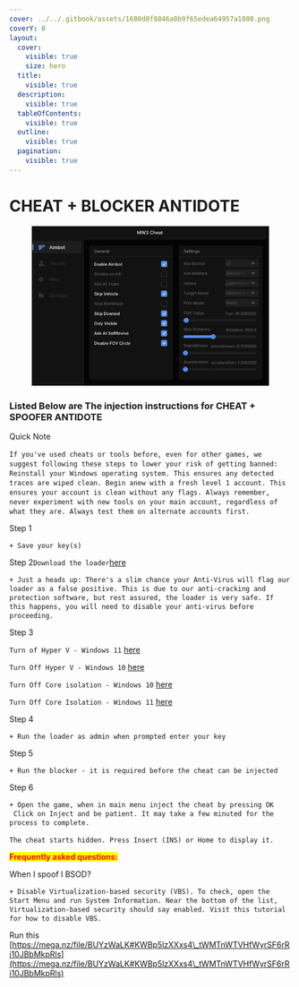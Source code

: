 ```yaml
---
cover: ../../.gitbook/assets/1680d8f8846a0b9f65edea64957a1880.png
coverY: 0
layout:
  cover:
    visible: true
    size: hero
  title:
    visible: true
  description:
    visible: true
  tableOfContents:
    visible: true
  outline:
    visible: true
  pagination:
    visible: true
---
```


# CHEAT + BLOCKER ANTIDOTE

<figure><img src="../../.gitbook/assets/internal gif (1).gif" alt=""><figcaption></figcaption></figure>

### Listed Below are The injection instructions for CHEAT + SPOOFER ANTIDOTE

Quick Note

`If you've used cheats or tools before, even for other games, we suggest following these steps to lower your risk of getting banned: Reinstall your Windows operating system. This ensures any detected traces are wiped clean. Begin anew with a fresh level 1 account. This ensures your account is clean without any flags. Always remember, never experiment with new tools on your main account, regardless of what they are. Always test them on alternate accounts first.`

Step 1

```
+ Save your key(s)
```

Step 2`Download the loader`[here](https://downloads.team073.com/Cheato\_legit.exe)

```
+ Just a heads up: There's a slim chance your Anti-Virus will flag our loader as a false positive. This is due to our anti-cracking and protection software, but rest assured, the loader is very safe. If this happens, you will need to disable your anti-virus before proceeding.
```

Step 3

`Turn of Hyper V - Windows 11` [here](https://www.youtube.com/watch?v=m\_vx8v5nXnc)&#x20;

`Turn Off Hyper V - Windows 10` [here](https://www.youtube.com/watch?v=myrjlb\_F-x0)&#x20;

`Turn Off Core isolation - Windows 10` [here](https://www.youtube.com/watch?v=a9L9CM2sW50)&#x20;

`Turn Off Core Isolation - Windows 11` [here](https://www.youtube.com/watch?v=FF6MV7EjApc)

Step 4

```
+ Run the loader as admin when prompted enter your key
```

Step 5

```
+ Run the blocker - it is required before the cheat can be injected
```

Step 6

```
+ Open the game, when in main menu inject the cheat by pressing OK
 Click on Inject and be patient. It may take a few minuted for the process to complete.
```

`The cheat starts hidden. Press Insert (INS) or Home to display it.`

<mark style="color:red;">**Frequently asked questions:**</mark>&#x20;

When I spoof I BSOD?

```
+ Disable Virtualization-based security (VBS). To check, open the Start Menu and run System Information. Near the bottom of the list, Virtualization-based security should say enabled. Visit this tutorial for how to disable VBS.
```

Run this [https://mega.nz/file/BUYzWaLK#KWBp5lzXXxs4\_tWMTnWTVHfWyrSF6rRi10JBbMkpRls](https://mega.nz/file/BUYzWaLK#KWBp5lzXXxs4\_tWMTnWTVHfWyrSF6rRi10JBbMkpRls)

